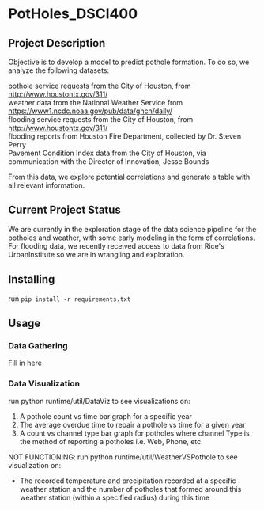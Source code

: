 # PotHoles_DSCI400

## Project Description
Objective is to develop a model to predict pothole formation.
To do so, we analyze the following datasets:

pothole service requests from the City of Houston, from http://www.houstontx.gov/311/  <br />
weather data from the National Weather Service from https://www1.ncdc.noaa.gov/pub/data/ghcn/daily/ <br />
flooding service requests from the City of Houston, from http://www.houstontx.gov/311/<br />
flooding reports from Houston Fire Department, collected by Dr. Steven Perry <br />
Pavement Condition Index data from the City of Houston, via communication with the Director of Innovation, Jesse Bounds <br />


From this data, we explore potential correlations and generate a table with all relevant information.

## Current Project Status

We are currently in the exploration stage of the data science pipeline for the potholes and weather, with some early modeling in the form of correlations.
For flooding data, we recently received access to data from Rice's UrbanInstitute so we are in wrangling and exploration.

## Installing

run `pip install -r requirements.txt`

## Usage
### Data Gathering

Fill in here

### Data Visualization

run python runtime/util/DataViz to see visualizations on:

1. A pothole count vs time bar graph for a specific year
2. The average overdue time to repair a pothole vs time for a given year
3. A count vs channel type bar graph for potholes where channel Type is the method of
 reporting a potholes i.e. Web, Phone, etc.

NOT FUNCTIONING: run python runtime/util/WeatherVSPothole to see visualization on:

- The recorded temperature and precipitation recorded at a specific weather station and the
number of potholes that formed around this weather station (within a specified radius) during 
this time
